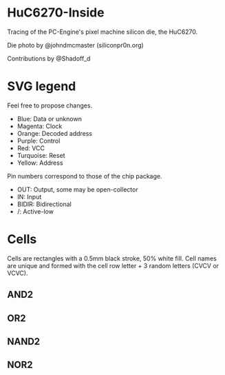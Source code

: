 # HuC6270-Inside
Tracing of the PC-Engine's pixel machine silicon die, the HuC6270.

Die photo by @johndmcmaster (siliconpr0n.org)

Contributions by @Shadoff_d

# SVG legend

Feel free to propose changes.

* Blue: Data or unknown
* Magenta: Clock
* Orange: Decoded address
* Purple: Control
* Red: VCC
* Turquoise: Reset
* Yellow: Address

Pin numbers correspond to those of the chip package.
* OUT: Output, some may be open-collector
* IN: Input
* BIDIR: Bidirectional
* /: Active-low

# Cells

Cells are rectangles with a 0.5mm black stroke, 50% white fill. Cell names are unique and formed with the cell row letter + 3 random letters (CVCV or VCVC).

## AND2
## OR2
## NAND2
## NOR2
